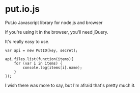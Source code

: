 put.io.js
=========

Put.io Javascript library for node.js and browser

If you're using it in the browser, you'll need jQuery.

It's really easy to use.

	var api = new PutIO(key, secret);
	
	api.files.list(function(items){
		for (var i in items) {
			console.log(items[i].name);
		}
	});

I wish there was more to say, but I'm afraid that's pretty much it.
